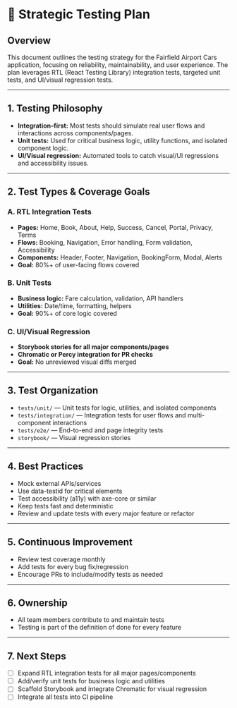 # 🧪 Strategic Testing Plan

## Overview
This document outlines the testing strategy for the Fairfield Airport Cars application, focusing on reliability, maintainability, and user experience. The plan leverages RTL (React Testing Library) integration tests, targeted unit tests, and UI/visual regression tests.

---

## 1. **Testing Philosophy**
- **Integration-first:** Most tests should simulate real user flows and interactions across components/pages.
- **Unit tests:** Used for critical business logic, utility functions, and isolated component logic.
- **UI/Visual regression:** Automated tools to catch visual/UI regressions and accessibility issues.

---

## 2. **Test Types & Coverage Goals**

### A. RTL Integration Tests
- **Pages:** Home, Book, About, Help, Success, Cancel, Portal, Privacy, Terms
- **Flows:** Booking, Navigation, Error handling, Form validation, Accessibility
- **Components:** Header, Footer, Navigation, BookingForm, Modal, Alerts
- **Goal:** 80%+ of user-facing flows covered

### B. Unit Tests
- **Business logic:** Fare calculation, validation, API handlers
- **Utilities:** Date/time, formatting, helpers
- **Goal:** 90%+ of core logic covered

### C. UI/Visual Regression
- **Storybook stories for all major components/pages**
- **Chromatic or Percy integration for PR checks**
- **Goal:** No unreviewed visual diffs merged

---

## 3. **Test Organization**
- `tests/unit/` — Unit tests for logic, utilities, and isolated components
- `tests/integration/` — Integration tests for user flows and multi-component interactions
- `tests/e2e/` — End-to-end and page integrity tests
- `storybook/` — Visual regression stories

---

## 4. **Best Practices**
- Mock external APIs/services
- Use data-testid for critical elements
- Test accessibility (a11y) with axe-core or similar
- Keep tests fast and deterministic
- Review and update tests with every major feature or refactor

---

## 5. **Continuous Improvement**
- Review test coverage monthly
- Add tests for every bug fix/regression
- Encourage PRs to include/modify tests as needed

---

## 6. **Ownership**
- All team members contribute to and maintain tests
- Testing is part of the definition of done for every feature

---

## 7. **Next Steps**
- [ ] Expand RTL integration tests for all major pages/components
- [ ] Add/verify unit tests for business logic and utilities
- [ ] Scaffold Storybook and integrate Chromatic for visual regression
- [ ] Integrate all tests into CI pipeline 